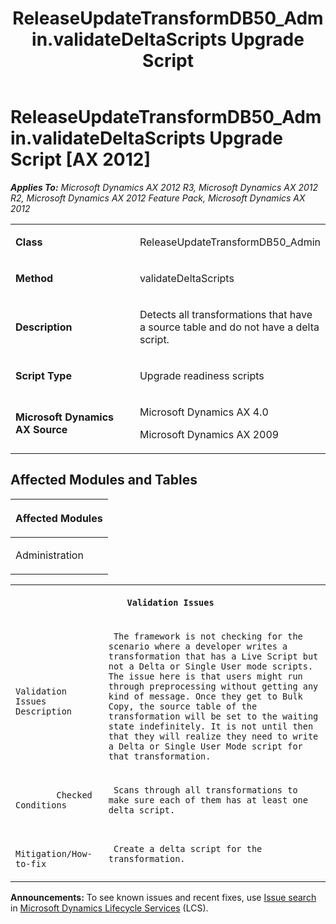 ﻿---
title: ReleaseUpdateTransformDB50_Admin.validateDeltaScripts Upgrade Script
TOCTitle: ReleaseUpdateTransformDB50_Admin.validateDeltaScripts Upgrade Script
ms:assetid: b4f7e9de-688f-945c-aa84-4eede4115619
ms:mtpsurl: https://msdn.microsoft.com/en-us/library/JJ736978(v=AX.60)
ms:contentKeyID: 49710661
ms.date: 05/18/2015
mtps_version: v=AX.60
---

# ReleaseUpdateTransformDB50\_Admin.validateDeltaScripts Upgrade Script [AX 2012]


_**Applies To:** Microsoft Dynamics AX 2012 R3, Microsoft Dynamics AX 2012 R2, Microsoft Dynamics AX 2012 Feature Pack, Microsoft Dynamics AX 2012_

<table>
<colgroup>
<col style="width: 50%" />
<col style="width: 50%" />
</colgroup>
<tbody>
<tr class="odd">
<td><p><strong>Class</strong></p></td>
<td><p>ReleaseUpdateTransformDB50_Admin</p></td>
</tr>
<tr class="even">
<td><p><strong>Method</strong></p></td>
<td><p>validateDeltaScripts</p></td>
</tr>
<tr class="odd">
<td><p><strong>Description</strong></p></td>
<td><p>Detects all transformations that have a source table and do not have a delta script.</p></td>
</tr>
<tr class="even">
<td><p><strong>Script Type</strong></p></td>
<td><p>Upgrade readiness scripts</p></td>
</tr>
<tr class="odd">
<td><p><strong>Microsoft Dynamics AX Source</strong></p></td>
<td><p>Microsoft Dynamics AX 4.0</p>
<p>Microsoft Dynamics AX 2009</p></td>
</tr>
</tbody>
</table>


## Affected Modules and Tables

<table>
<colgroup>
<col style="width: 100%" />
</colgroup>
<thead>
<tr class="header">
<th><p>Affected Modules</p></th>
</tr>
</thead>
<tbody>
<tr class="odd">
<td><p>Administration</p></td>
</tr>
</tbody>
</table>


<table xmlns="http://www.w3.org/1999/xhtml">
              <tr><th colspan="2">
		
   <p>
   
	 Validation Issues
  </p>
  </th></tr>
              <tr><td>
		
   <p>
   
	 
            Validation Issues Description
          
  </p>
  </td><td>
		
   <p>
   
	 The framework is not checking for the scenario where a developer writes a transformation that has a Live Script but not a Delta or Single User mode scripts. The issue here is that users might run through preprocessing without getting any kind of message. Once they get to Bulk Copy, the source table of the transformation will be set to the waiting state indefinitely. It is not until then that they will realize they need to write a Delta or Single User Mode script for that transformation.
  </p>
  </td></tr>
              <tr><td>
		
   <p>
   
	 
            Checked Conditions
          
  </p>
  </td><td>
		
   <p>
   
	 Scans through all transformations to make sure each of them has at least one delta script.
  </p>
  </td></tr>
              <tr><td>
		
   <p>
   
	 
            Mitigation/How-to-fix
          
  </p>
  </td><td>
		
   <p>
   
	 Create a delta script for the transformation.
  </p>
  </td></tr>
            </table>

  
**Announcements:** To see known issues and recent fixes, use [Issue search](http://go.microsoft.com/fwlink/?linkid=389258) in [Microsoft Dynamics Lifecycle Services](http://go.microsoft.com/fwlink/?linkid=306505) (LCS).

